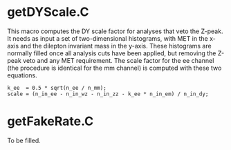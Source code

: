# getDYScale.C

This macro computes the DY scale factor for analyses that veto the Z-peak. It
needs as input a set of two-dimensional histograms, with MET in the x-axis and
the dilepton invariant mass in the y-axis. These histograms are normally filled
once all analysis cuts have been applied, but removing the Z-peak veto and any
MET requirement. The scale factor for the ee channel (the procedure is identical
for the mm channel) is computed with these two equations.

    k_ee  = 0.5 * sqrt(n_ee / n_mm);
    scale = (n_in_ee - n_in_wz - n_in_zz - k_ee * n_in_em) / n_in_dy;


# getFakeRate.C

To be filled.
